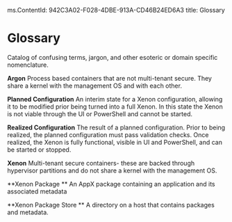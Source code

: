 ms.ContentId: 942C3A02-F028-4DBE-913A-CD46B24ED6A3
title: Glossary
 
# Glossary #

Catalog of confusing terms, jargon, and other esoteric or domain specific nomenclature.

**Argon** 
Process based containers that are not multi-tenant secure. They share a kernel with the management OS and with each other. 

**Planned Configuration** 
An interim state for a Xenon configuration, allowing it to be modified prior being turned into a full Xenon. In this state the Xenon is not viable through the UI or PowerShell and cannot be started. 

**Realized Configuration** 
The result of a planned configuration. Prior to being realized, the planned configuration must pass validation checks. Once realized, the Xenon is fully functional, visible in UI and PowerShell, and can be started or stopped. 

**Xenon** 
Multi-tenant secure containers- these are backed through hypervisor partitions and do not share a kernel with the management OS. 


**Xenon Package **
An AppX package containing an application and its associated metadata 

**Xenon Package Store **
A directory on a host that contains packages and metadata. 






